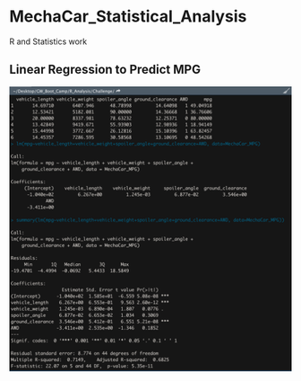 # MechaCar_Statistical_Analysis #
R and Statistics work

## Linear Regression to Predict MPG ##
![](https://github.com/AsaHolley/MechaCar_Statistical_Analysis/blob/main/Linear%20Regression%20MPG.png)
